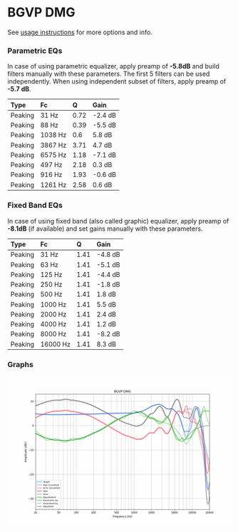 # BGVP DMG
See [usage instructions](https://github.com/jaakkopasanen/AutoEq#usage) for more options and info.

### Parametric EQs
In case of using parametric equalizer, apply preamp of **-5.8dB** and build filters manually
with these parameters. The first 5 filters can be used independently.
When using independent subset of filters, apply preamp of **-5.7 dB**.

| Type    | Fc      |    Q | Gain    |
|:--------|:--------|:-----|:--------|
| Peaking | 31 Hz   | 0.72 | -2.4 dB |
| Peaking | 88 Hz   | 0.39 | -5.5 dB |
| Peaking | 1038 Hz | 0.6  | 5.8 dB  |
| Peaking | 3867 Hz | 3.71 | 4.7 dB  |
| Peaking | 6575 Hz | 1.18 | -7.1 dB |
| Peaking | 497 Hz  | 2.18 | 0.3 dB  |
| Peaking | 916 Hz  | 1.93 | -0.6 dB |
| Peaking | 1261 Hz | 2.58 | 0.6 dB  |

### Fixed Band EQs
In case of using fixed band (also called graphic) equalizer, apply preamp of **-8.1dB**
(if available) and set gains manually with these parameters.

| Type    | Fc       |    Q | Gain    |
|:--------|:---------|:-----|:--------|
| Peaking | 31 Hz    | 1.41 | -4.8 dB |
| Peaking | 63 Hz    | 1.41 | -5.1 dB |
| Peaking | 125 Hz   | 1.41 | -4.4 dB |
| Peaking | 250 Hz   | 1.41 | -1.8 dB |
| Peaking | 500 Hz   | 1.41 | 1.8 dB  |
| Peaking | 1000 Hz  | 1.41 | 5.5 dB  |
| Peaking | 2000 Hz  | 1.41 | 2.4 dB  |
| Peaking | 4000 Hz  | 1.41 | 1.2 dB  |
| Peaking | 8000 Hz  | 1.41 | -8.2 dB |
| Peaking | 16000 Hz | 1.41 | 8.3 dB  |

### Graphs
![](./BGVP%20DMG.png)